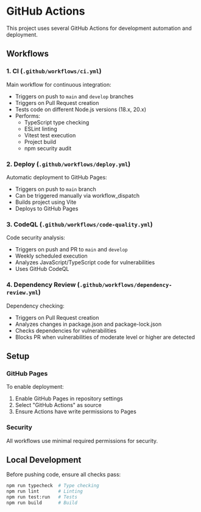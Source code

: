 # GitHub Actions

This project uses several GitHub Actions for development automation and deployment.

## Workflows

### 1. CI (`.github/workflows/ci.yml`)

Main workflow for continuous integration:

- Triggers on push to `main` and `develop` branches
- Triggers on Pull Request creation
- Tests code on different Node.js versions (18.x, 20.x)
- Performs:
  - TypeScript type checking
  - ESLint linting
  - Vitest test execution
  - Project build
  - npm security audit

### 2. Deploy (`.github/workflows/deploy.yml`)

Automatic deployment to GitHub Pages:

- Triggers on push to `main` branch
- Can be triggered manually via workflow_dispatch
- Builds project using Vite
- Deploys to GitHub Pages

### 3. CodeQL (`.github/workflows/code-quality.yml`)

Code security analysis:

- Triggers on push and PR to `main` and `develop`
- Weekly scheduled execution
- Analyzes JavaScript/TypeScript code for vulnerabilities
- Uses GitHub CodeQL

### 4. Dependency Review (`.github/workflows/dependency-review.yml`)

Dependency checking:

- Triggers on Pull Request creation
- Analyzes changes in package.json and package-lock.json
- Checks dependencies for vulnerabilities
- Blocks PR when vulnerabilities of moderate level or higher are detected

## Setup

### GitHub Pages

To enable deployment:

1. Enable GitHub Pages in repository settings
2. Select "GitHub Actions" as source
3. Ensure Actions have write permissions to Pages

### Security

All workflows use minimal required permissions for security.

## Local Development

Before pushing code, ensure all checks pass:

```bash
npm run typecheck  # Type checking
npm run lint       # Linting
npm run test:run   # Tests
npm run build      # Build
```
